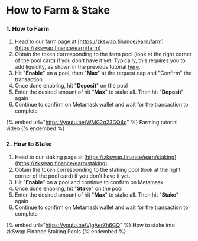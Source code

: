 # How to Farm & Stake

### 1. How to Farm

1. Head to our farm page at [https://zkswap.finance/earn/farm](https://zkswap.finance/earn/farm)
2. Obtain the token corresponding to the farm pool (look at the right corner of the pool card) if you don't have it yet. Typically, this requires you to add liquidity, as shown in the previous tutorial [here](broken-reference).
3. Hit "**Enable**" on a pool, then "**Max**" at the request cap and "Confirm" the transaction
4. Once done enabling, hit "**Deposit**" on the pool
5. Enter the desired amount of hit "**Max**" to stake all. Then hit "**Deposit**" again
6. Continue to confirm on Metamask wallet and wait for the transaction to complete

{% embed url="https://youtu.be/WMG2q23GQ4o" %}
Farming tutorial video
{% endembed %}

### 2. How to Stake

1. Head to our staking page at [https://zkswap.finance/earn/staking](https://zkswap.finance/earn/staking)
2. Obtain the token corresponding to the staking pool (look at the right corner of the pool card) if you don't have it yet.
3. Hit "**Enable**" on a pool and continue to confirm on Metamask
4. Once done enabling, hit "**Stake**" on the pool
5. Enter the desired amount of hit "**Max**" to stake all. Then hit "**Stake**" again
6. Continue to confirm on Metamask wallet and wait for the transaction to complete

{% embed url="https://youtu.be/VjgAerZh6GQ" %}
How to stake into zkSwap Finance Staking Pools
{% endembed %}
